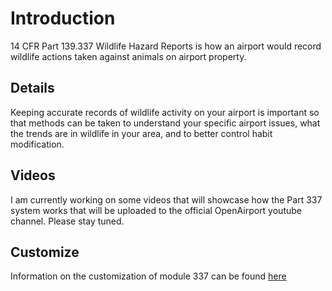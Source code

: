 # Introduction #

14 CFR Part 139.337 Wildlife Hazard Reports is how an airport would record wildlife actions taken against animals on airport property.

## Details ##

Keeping accurate records of wildlife activity on your airport is important so that methods can be taken to understand your specific airport issues, what the trends are in wildlife in your area, and to better control habit modification.

## Videos ##

I am currently working on some videos that will showcase how the Part 337 system works that will be uploaded to the official OpenAirport youtube channel. Please stay tuned.

## Customize ##

Information on the customization of module 337 can be found [here](custom337.md)